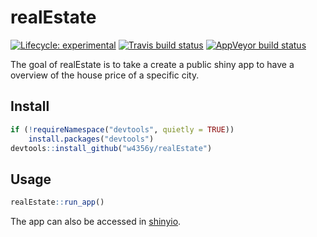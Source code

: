 
<!-- README.md is generated from README.Rmd. Please edit that file -->

# realEstate

<!-- badges: start -->

[![Lifecycle:
experimental](https://img.shields.io/badge/lifecycle-experimental-orange.svg)](https://www.tidyverse.org/lifecycle/#experimental)
[![Travis build
status](https://travis-ci.com/w4356y/realEstate.svg?branch=master)](https://travis-ci.com/w4356y/realEstate)
[![AppVeyor build
status](https://ci.appveyor.com/api/projects/status/github/w4356y/realEstate?branch=master&svg=true)](https://ci.appveyor.com/project/w4356y/realEstate)
<!-- badges: end -->

The goal of realEstate is to take a create a public shiny app to have a
overview of the house price of a specific city.

## Install

``` r
if (!requireNamespace("devtools", quietly = TRUE))
    install.packages("devtools")
devtools::install_github("w4356y/realEstate")
```

## Usage

``` r
realEstate::run_app()
```

The app can also be accessed in
[shinyio](https://w4356y.shinyapps.io/realEstate/).
